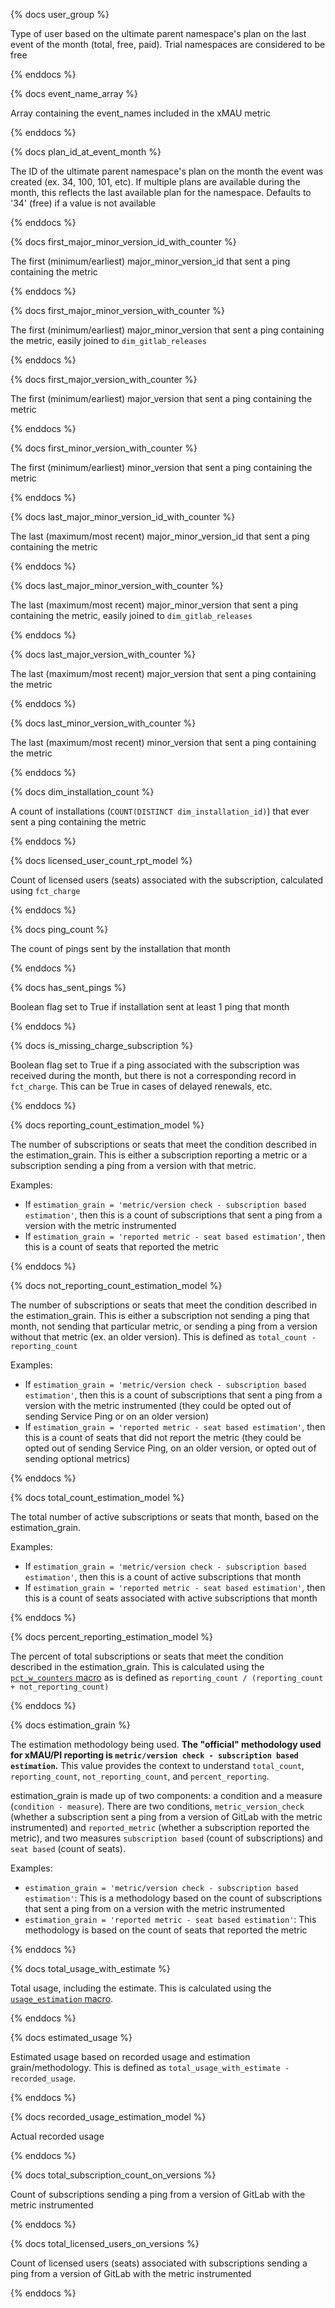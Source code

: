 {% docs user_group %}

Type of user based on the ultimate parent namespace's plan on the last event of the month (total, free, paid). Trial namespaces are considered to be free

{% enddocs %}

{% docs event_name_array %}

Array containing the event_names included in the xMAU metric

{% enddocs %}

{% docs plan_id_at_event_month %}

The ID of the ultimate parent namespace's plan on the month the event was created (ex. 34, 100, 101, etc). If multiple plans are available during the month, this reflects the last available plan for the namespace. Defaults to '34' (free) if a value is not available

{% enddocs %}

{% docs first_major_minor_version_id_with_counter %}

The first (minimum/earliest) major_minor_version_id that sent a ping containing the metric

{% enddocs %}

{% docs first_major_minor_version_with_counter %}

The first (minimum/earliest) major_minor_version that sent a ping containing the metric, easily joined to `dim_gitlab_releases`

{% enddocs %}

{% docs first_major_version_with_counter %}

The first (minimum/earliest) major_version that sent a ping containing the metric

{% enddocs %}

{% docs first_minor_version_with_counter %}

The first (minimum/earliest) minor_version that sent a ping containing the metric

{% enddocs %}

{% docs last_major_minor_version_id_with_counter %}

The last (maximum/most recent) major_minor_version_id that sent a ping containing the metric

{% enddocs %}

{% docs last_major_minor_version_with_counter %}

The last (maximum/most recent) major_minor_version that sent a ping containing the metric, easily joined to `dim_gitlab_releases`

{% enddocs %}

{% docs last_major_version_with_counter %}

The last (maximum/most recent) major_version that sent a ping containing the metric

{% enddocs %}

{% docs last_minor_version_with_counter %}

The last (maximum/most recent) minor_version that sent a ping containing the metric

{% enddocs %}

{% docs dim_installation_count %}

A count of installations (`COUNT(DISTINCT dim_installation_id)`) that ever sent a ping containing the metric

{% enddocs %}

{% docs licensed_user_count_rpt_model %}

Count of licensed users (seats) associated with the subscription, calculated using `fct_charge`

{% enddocs %}

{% docs ping_count %}

The count of pings sent by the installation that month

{% enddocs %}

{% docs has_sent_pings %}

Boolean flag set to True if installation sent at least 1 ping that month

{% enddocs %}

{% docs is_missing_charge_subscription %}

Boolean flag set to True if a ping associated with the subscription was received during the month, but there is not a corresponding record in `fct_charge`. This can be True in cases of delayed renewals, etc.

{% enddocs %}

{% docs reporting_count_estimation_model %}

The number of subscriptions or seats that meet the condition described in the estimation_grain. This is either a subscription reporting a metric or a subscription sending a ping from a version with that metric.

Examples\: 
- If `estimation_grain = 'metric/version check - subscription based estimation'`, then this is a count of subscriptions that sent a ping from a version with the metric instrumented
- If `estimation_grain = 'reported metric - seat based estimation'`, then this is a count of seats that reported the metric

{% enddocs %}

{% docs not_reporting_count_estimation_model %}

The number of subscriptions or seats that meet the condition described in the estimation_grain. This is either a subscription not sending a ping that month, not sending that particular metric, or sending a ping from a version without that metric (ex. an older version). This is defined as `total_count - reporting_count`

Examples\: 
- If `estimation_grain = 'metric/version check - subscription based estimation'`, then this is a count of subscriptions that sent a ping from a version with the metric instrumented (they could be opted out of sending Service Ping or on an older version)
- If `estimation_grain = 'reported metric - seat based estimation'`, then this is a count of seats that did not report the metric (they could be opted out of sending Service Ping, on an older version, or opted out of sending optional metrics)

{% enddocs %}

{% docs total_count_estimation_model %}

The total number of active subscriptions or seats that month, based on the estimation_grain.

Examples\:
- If `estimation_grain = 'metric/version check - subscription based estimation'`, then this is a count of active subscriptions that month
- If `estimation_grain = 'reported metric - seat based estimation'`, then this is a count of seats associated with active subscriptions that month

{% enddocs %}

{% docs percent_reporting_estimation_model %}

The percent of total subscriptions or seats that meet the condition described in the estimation_grain. This is calculated using the [`pct_w_counters` macro](https://dbt.gitlabdata.com/#!/macro/macro.gitlab_snowflake.pct_w_counters) as is defined as `reporting_count / (reporting_count + not_reporting_count)`

{% enddocs %}

{% docs estimation_grain %}

The estimation methodology being used. **The "official" methodology used for xMAU/PI reporting is `metric/version check - subscription based estimation`.** This value provides the context to understand `total_count`, `reporting_count`, `not_reporting_count`, and `percent_reporting`. 

estimation_grain is made up of two components: a condition and a measure (`condition - measure`). There are two conditions, `metric_version_check` (whether a subscription sent a ping from a version of GitLab with the metric instrumented) and `reported_metric` (whether a subscription reported the metric), and two measures `subscription based` (count of subscriptions) and `seat based` (count of seats).

Examples\:
- `estimation_grain = 'metric/version check - subscription based estimation'`: This is a methodology based on the count of subscriptions that sent a ping from on a version with the metric instrumented
- `estimation_grain = 'reported metric - seat based estimation'`: This methodology is based on the count of seats that reported the metric

{% enddocs %}

{% docs total_usage_with_estimate %}

Total usage, including the estimate. This is calculated using the [`usage_estimation` macro](https://dbt.gitlabdata.com/#!/macro/macro.gitlab_snowflake.usage_estimation).

{% enddocs %}

{% docs estimated_usage %}

Estimated usage based on recorded usage and estimation grain/methodology. This is defined as `total_usage_with_estimate - recorded_usage`.

{% enddocs %}

{% docs recorded_usage_estimation_model %}

Actual recorded usage

{% enddocs %}

{% docs total_subscription_count_on_versions %}

Count of subscriptions sending a ping from a version of GitLab with the metric instrumented

{% enddocs %}

{% docs total_licensed_users_on_versions %}

Count of licensed users (seats) associated with subscriptions sending a ping from a version of GitLab with the metric instrumented

{% enddocs %}